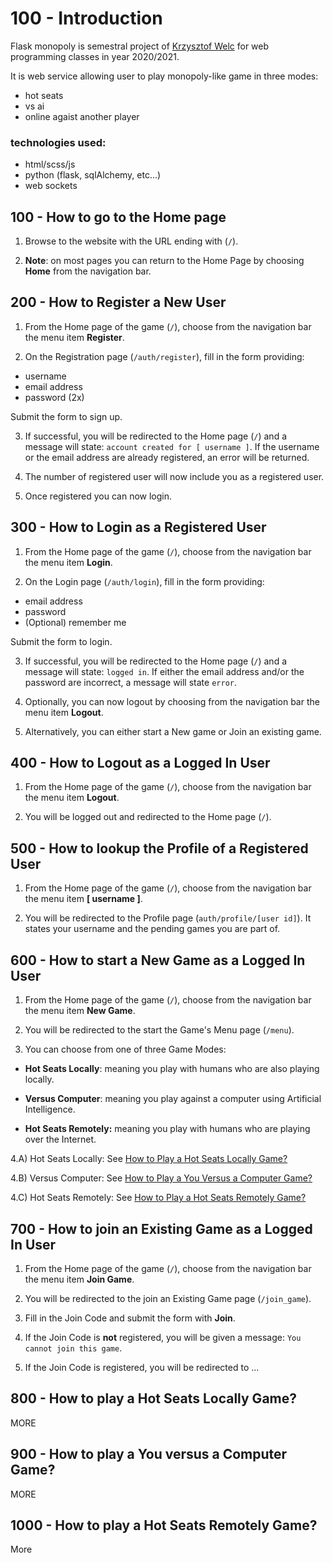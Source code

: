 # 100 - Introduction

Flask monopoly is semestral project of [Krzysztof Welc](https://github.com/KrzysztofWelc) for web programming classes in year 2020/2021. 

It is web service allowing user to play monopoly-like game in three modes:
- hot seats
- vs ai
- online agaist another player

### technologies used:
- html/scss/js
- python (flask, sqlAlchemy, etc...)
- web sockets

## 100 - How to go to the Home page

1) Browse to the website with the URL ending with (```/```).

2) **Note**: on most pages you can return to the Home Page by choosing **Home** from the navigation bar.

## 200 - How to Register a New User

1) From the Home page of the game (```/```), choose from the navigation bar the menu item **Register**.

2) On the Registration page (```/auth/register```), fill in the form providing:

- username
- email address
- password (2x)

Submit the form to sign up.

3) If successful, you will be redirected to the Home page (```/```) and a message will state: ```account created for [ username ]```. If the username or the email address are already registered, an error will be returned.

4) The number of registered user will now include you as a registered user.

5) Once registered you can now login.

## 300 - How to Login as a Registered User

1) From the Home page of the game (```/```), choose from the navigation bar the menu item **Login**.

2) On the Login page (```/auth/login```), fill in the form providing:

- email address
- password
- (Optional) remember me

Submit the form to login.

3) If successful, you will be redirected to the Home page (```/```) and a message will state: ```logged in```. If either the email address and/or the password are incorrect, a message will state ```error```.

4) Optionally, you can now logout by choosing from the navigation bar the menu item **Logout**.

5) Alternatively, you can either start a New game or Join an existing game.

## 400 - How to Logout as a Logged In User

1) From the Home page of the game (```/```), choose from the navigation bar the menu item **Logout**.

2) You will be logged out and redirected to the Home page (```/```).

## 500 - How to lookup the Profile of a Registered User

1) From the Home page of the game (```/```), choose from the navigation bar the menu item **[ username ]**.

2) You will be redirected to the Profile page (```auth/profile/[user id]```). It states your username and the pending games you are part of.

## 600 - How to start a New Game as a Logged In User

1) From the Home page of the game (```/```), choose from the navigation bar the menu item **New Game**.

2) You will be redirected to the start the Game's Menu page (```/menu```).

3) You can choose from one of three Game Modes:

- **Hot Seats Locally**: meaning you play with humans who are also playing locally.

- **Versus Computer**: meaning you play against a computer using Artificial Intelligence.

- **Hot Seats Remotely:** meaning you play with humans who are playing over the Internet.

4.A) Hot Seats Locally: See [How to Play a Hot Seats Locally Game?](#800---how-to-play-a-hot-seats-locally-game)

4.B) Versus Computer: See [How to Play a You Versus a Computer Game?](#900---how-to-play-a-you-versus-a-computer-game)

4.C) Hot Seats Remotely: See [How to Play a Hot Seats Remotely Game?](#1000---how-to-play-a-hot-seats-remotely-game)

## 700 - How to join an Existing Game as a Logged In User

1) From the Home page of the game (```/```), choose from the navigation bar the menu item **Join Game**.

2) You will be redirected to the join an Existing Game page (```/join_game```). 

3) Fill in the Join Code and submit the form with **Join**.

4) If the Join Code is **not** registered, you will be given a message: ```You cannot join this game```.

5) If the Join Code is registered, you will be redirected to ...

## 800 - How to play a Hot Seats Locally Game?

MORE

## 900 - How to play a You versus a Computer Game?

MORE

## 1000 - How to play a Hot Seats Remotely Game?

More
